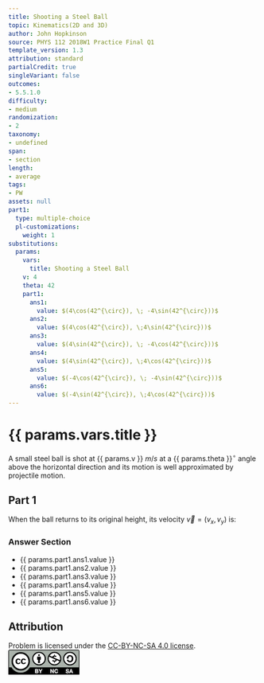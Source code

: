 ```yaml
---
title: Shooting a Steel Ball
topic: Kinematics(2D and 3D)
author: John Hopkinson
source: PHYS 112 2018W1 Practice Final Q1
template_version: 1.3
attribution: standard
partialCredit: true
singleVariant: false
outcomes:
- 5.5.1.0
difficulty:
- medium
randomization:
- 2
taxonomy:
- undefined
span:
- section
length:
- average
tags:
- PW
assets: null
part1:
  type: multiple-choice
  pl-customizations:
    weight: 1
substitutions:
  params:
    vars:
      title: Shooting a Steel Ball
    v: 4
    theta: 42
    part1:
      ans1:
        value: $(4\cos(42^{\circ}), \; -4\sin(42^{\circ}))$
      ans2:
        value: $(4\cos(42^{\circ}), \;4\sin(42^{\circ}))$
      ans3:
        value: $(4\sin(42^{\circ}), \; -4\cos(42^{\circ}))$
      ans4:
        value: $(4\sin(42^{\circ}), \;4\cos(42^{\circ}))$
      ans5:
        value: $(-4\cos(42^{\circ}), \; -4\sin(42^{\circ}))$
      ans6:
        value: $(-4\sin(42^{\circ}), \;4\cos(42^{\circ}))$
---
```

# {{ params.vars.title }}
A small steel ball is shot at {{ params.v }} $m/s$ at a {{ params.theta }}$^{\circ}$ angle above the horizontal direction and its motion is well approximated by projectile motion.

## Part 1

When the ball returns to its original height, its velocity $\overrightarrow{v} = (v_x, v_y)$ is:

### Answer Section

- {{ params.part1.ans1.value }}
- {{ params.part1.ans2.value }}
- {{ params.part1.ans3.value }}
- {{ params.part1.ans4.value }}
- {{ params.part1.ans5.value }}
- {{ params.part1.ans6.value }}

## Attribution

Problem is licensed under the [CC-BY-NC-SA 4.0 license](https://creativecommons.org/licenses/by-nc-sa/4.0/).<br> ![The Creative Commons 4.0 license requiring attribution-BY, non-commercial-NC, and share-alike-SA license.](https://raw.githubusercontent.com/firasm/bits/master/by-nc-sa.png)